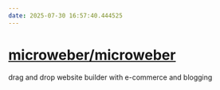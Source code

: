 ```yaml
---
date: 2025-07-30 16:57:40.444525
---
```


# [microweber/microweber](https://github.com/microweber/microweber)

drag and drop website builder with e-commerce and blogging